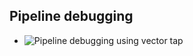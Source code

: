 
## Pipeline debugging

+ ![Pipeline debugging using vector tap](https://vector.dev/guides/level-up/vector-tap-guide/)
